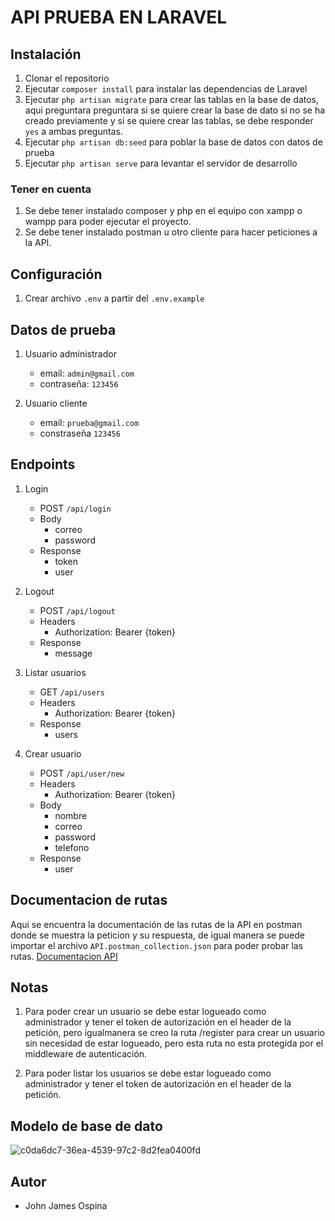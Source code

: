 # API PRUEBA EN LARAVEL

## Instalación

1. Clonar el repositorio
2. Ejecutar `composer install` para instalar las dependencias de Laravel
3. Ejecutar `php artisan migrate` para crear las tablas en la base de datos, aqui preguntara preguntara si se quiere crear la base de dato si no se ha creado previamente y si se quiere crear las tablas, se debe responder `yes` a ambas preguntas.
4. Ejecutar `php artisan db:seed` para poblar la base de datos con datos de prueba
5. Ejecutar `php artisan serve` para levantar el servidor de desarrollo

### Tener en cuenta

1. Se debe tener instalado composer y php en el equipo con xampp o wampp para poder ejecutar el proyecto.
2. Se debe tener instalado postman u otro cliente para hacer peticiones a la API.


## Configuración

1. Crear archivo `.env` a partir del `.env.example`

## Datos de prueba

1. Usuario administrador
    - email: `admin@gmail.com`
    - contraseña: `123456`

2. Usuario cliente
    - email: `prueba@gmail.com`
    - constraseña `123456`

## Endpoints

1. Login
    - POST `/api/login`
    - Body
        - correo
        - password
    - Response
        - token
        - user

2. Logout
    - POST `/api/logout`
    - Headers
        - Authorization: Bearer {token}
    - Response
        - message

3. Listar usuarios
    - GET `/api/users`
    - Headers
        - Authorization: Bearer {token}
    - Response
        - users

4. Crear usuario
    - POST `/api/user/new`
    - Headers
        - Authorization: Bearer {token}
    - Body
        - nombre
        - correo
        - password
        - telefono
    - Response
        - user

## Documentacion de rutas
Aqui se encuentra la documentación de las rutas de la API en postman donde se muestra la peticion y su respuesta, de igual manera se puede importar el archivo `API.postman_collection.json` para poder probar las rutas. [Documentacion API](https://documenter.getpostman.com/view/16562195/2s935uH1oC)


## Notas

1. Para poder crear un usuario se debe estar logueado como administrador y tener el token de autorización en el header de la petición, pero igualmanera se creo la ruta /register para crear un usuario sin necesidad de estar logueado, pero esta ruta no esta protegida por el middleware de autenticación.

2. Para poder listar los usuarios se debe estar logueado como administrador y tener el token de autorización en el header de la petición.


## Modelo de base de dato

![c0da6dc7-36ea-4539-97c2-8d2fea0400fd](https://user-images.githubusercontent.com/93017179/218377486-d96f9dd7-b682-4d8f-b6a0-9616874be8b5.jpg)




## Autor

- John James Ospina




